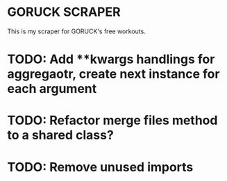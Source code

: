 # GORUCK SCRAPER

This is my scraper for GORUCK's free workouts.

# TODO: Add **kwargs handlings for aggregaotr, create next instance for each argument
# TODO: Refactor merge files method to a shared class?
# TODO: Remove unused imports
